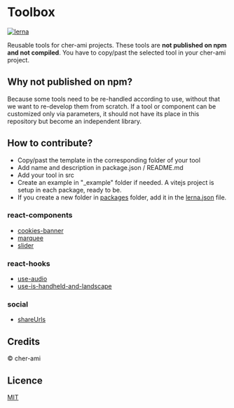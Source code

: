# Toolbox

[![lerna](https://img.shields.io/badge/maintained%20with-lerna-cc00ff.svg)](https://lerna.js.org/)

Reusable tools for cher-ami projects.
These tools are **not published on npm and not compiled**. You have to copy/past the selected tool in your cher-ami project.

## Why not published on npm?

Because some tools need to be re-handled according to use, without that we want to re-develop them from scratch.
If a tool or component can be customized only via parameters, it should not have its place in this repository but become an independent library.

## How to contribute?

- Copy/past the template in the corresponding folder of your tool
- Add name and description in package.json / README.md
- Add your tool in src
- Create an example in "\_example" folder if needed. A vitejs project is setup in each package, ready to be.
- If you create a new folder in [packages](packages) folder, add it in the [lerna.json](lerna.json) file.

### react-components

- [cookies-banner](packages/react/cookies-banner)
- [marquee](packages/react/marquee)
- [slider](packages/react/slider)

### react-hooks

- [use-audio](packages/react-hooks/use-audio)
- [use-is-handheld-and-landscape](packages/react-hooks/use-is-handheld-and-landscape)

### social

- [shareUrls](packages/social/shareUrls)

## Credits

© cher-ami

## Licence

[MIT](LICENSE)
